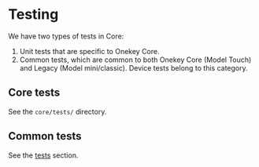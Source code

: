 # Testing

We have two types of tests in Core:

1. Unit tests that are specific to Onekey Core.
2. Common tests, which are common to both Onekey Core (Model Touch) and Legacy (Model mini/classic). Device tests belong to this category.

## Core tests

See the `core/tests/` directory.

## Common tests

See the [tests](../../tests/index.md) section.

